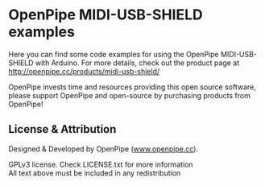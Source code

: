 OpenPipe MIDI-USB-SHIELD examples
==========================

Here you can find some code examples for using the OpenPipe MIDI-USB-SHIELD
with Arduino. For more details, check out the product page at  
http://openpipe.cc/products/midi-usb-shield/

OpenPipe invests time and resources providing this open source software, 
please support OpenPipe and open-source by purchasing 
products from OpenPipe!

License & Attribution
---------------------
Designed & Developed by OpenPipe (www.openpipe.cc).

GPLv3 license. Check LICENSE.txt for more information  
All text above must be included in any redistribution